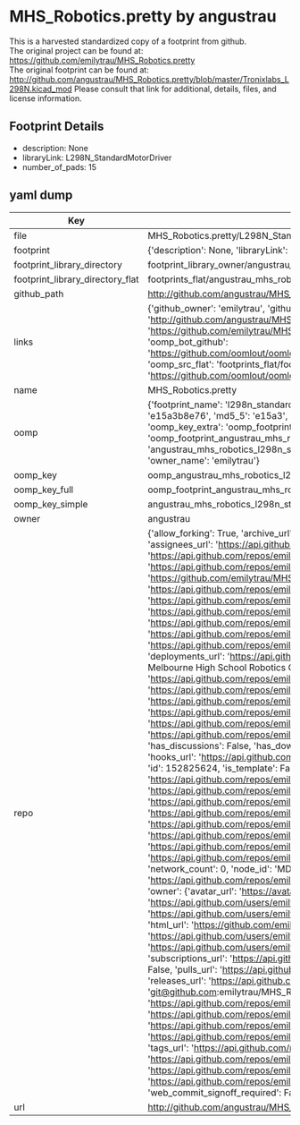 # MHS_Robotics.pretty by angustrau  
This is a harvested standardized copy of a footprint from github.  
The original project can be found at:  
https://github.com/emilytrau/MHS_Robotics.pretty  
The original footprint can be found at:
http://github.com/angustrau/MHS_Robotics.pretty/blob/master/Tronixlabs_L298N.kicad_mod
Please consult that link for additional, details, files, and license information.  
## Footprint Details
* description: None  
* libraryLink: L298N_StandardMotorDriver  
* number_of_pads: 15  
## yaml dump  
| Key | Value |  
| --- | --- |  
| file | MHS_Robotics.pretty/L298N_StandardMotorDriver.kicad_mod |  
| footprint | {'description': None, 'libraryLink': 'L298N_StandardMotorDriver', 'number_of_pads': 15} |  
| footprint_library_directory | footprint_library_owner/angustrau_MHS_Robotics.pretty |  
| footprint_library_directory_flat | footprints_flat/angustrau_mhs_robotics_l298n_standardmotordriver/working |  
| github_path | http://github.com/angustrau/MHS_Robotics.pretty/blob/master/L298N_StandardMotorDriver.kicad_mod |  
| links | {'github_owner': 'emilytrau', 'github_repo_name': 'MHS_Robotics.pretty', 'github_src': 'http://github.com/angustrau/MHS_Robotics.pretty/blob/master/Tronixlabs_L298N.kicad_mod', 'github_src_repo': 'https://github.com/emilytrau/MHS_Robotics.pretty', 'oomp_bot': 'footprints/angustrau_mhs_robotics_l298n_standardmotordriver/working', 'oomp_bot_github': 'https://github.com/oomlout/oomlout_oomp_footprint_bot/tree/main/footprints/angustrau_mhs_robotics_l298n_standardmotordriver/working', 'oomp_src_flat': 'footprints_flat/footprints_flat/angustrau_mhs_robotics_l298n_standardmotordriver/working', 'oomp_src_flat_github': 'https://github.com/oomlout/oomlout_oomp_footprint_src/tree/main/footprints_flat/angustrau_mhs_robotics_l298n_standardmotordriver/working'} |  
| name | MHS_Robotics.pretty |  
| oomp | {'footprint_name': 'l298n_standardmotordriver', 'library_name': 'mhs_robotics', 'md5': 'e15a3b8e767758b6ad884e85814f5471', 'md5_10': 'e15a3b8e76', 'md5_5': 'e15a3', 'md5_6': 'e15a3b', 'oomp_key': 'oomp_angustrau_mhs_robotics_l298n_standardmotordriver', 'oomp_key_extra': 'oomp_footprint_angustrau_mhs_robotics_l298n_standardmotordriver', 'oomp_key_full': 'oomp_footprint_angustrau_mhs_robotics_l298n_standardmotordriver_e15a3b', 'oomp_key_simple': 'angustrau_mhs_robotics_l298n_standardmotordriver', 'original_filename': 'MHS_Robotics.pretty/L298N_StandardMotorDriver.kicad_mod', 'owner_name': 'emilytrau'} |  
| oomp_key | oomp_angustrau_mhs_robotics_l298n_standardmotordriver |  
| oomp_key_full | oomp_footprint_angustrau_mhs_robotics_l298n_standardmotordriver |  
| oomp_key_simple | angustrau_mhs_robotics_l298n_standardmotordriver |  
| owner | angustrau |  
| repo | {'allow_forking': True, 'archive_url': 'https://api.github.com/repos/emilytrau/MHS_Robotics.pretty/{archive_format}{/ref}', 'archived': False, 'assignees_url': 'https://api.github.com/repos/emilytrau/MHS_Robotics.pretty/assignees{/user}', 'blobs_url': 'https://api.github.com/repos/emilytrau/MHS_Robotics.pretty/git/blobs{/sha}', 'branches_url': 'https://api.github.com/repos/emilytrau/MHS_Robotics.pretty/branches{/branch}', 'clone_url': 'https://github.com/emilytrau/MHS_Robotics.pretty.git', 'collaborators_url': 'https://api.github.com/repos/emilytrau/MHS_Robotics.pretty/collaborators{/collaborator}', 'comments_url': 'https://api.github.com/repos/emilytrau/MHS_Robotics.pretty/comments{/number}', 'commits_url': 'https://api.github.com/repos/emilytrau/MHS_Robotics.pretty/commits{/sha}', 'compare_url': 'https://api.github.com/repos/emilytrau/MHS_Robotics.pretty/compare/{base}...{head}', 'contents_url': 'https://api.github.com/repos/emilytrau/MHS_Robotics.pretty/contents/{+path}', 'contributors_url': 'https://api.github.com/repos/emilytrau/MHS_Robotics.pretty/contributors', 'created_at': '2018-10-13T01:59:39Z', 'default_branch': 'master', 'deployments_url': 'https://api.github.com/repos/emilytrau/MHS_Robotics.pretty/deployments', 'description': 'KiCAD components for the Melbourne High School Robotics Club', 'disabled': False, 'downloads_url': 'https://api.github.com/repos/emilytrau/MHS_Robotics.pretty/downloads', 'events_url': 'https://api.github.com/repos/emilytrau/MHS_Robotics.pretty/events', 'fork': False, 'forks': 0, 'forks_count': 0, 'forks_url': 'https://api.github.com/repos/emilytrau/MHS_Robotics.pretty/forks', 'full_name': 'emilytrau/MHS_Robotics.pretty', 'git_commits_url': 'https://api.github.com/repos/emilytrau/MHS_Robotics.pretty/git/commits{/sha}', 'git_refs_url': 'https://api.github.com/repos/emilytrau/MHS_Robotics.pretty/git/refs{/sha}', 'git_tags_url': 'https://api.github.com/repos/emilytrau/MHS_Robotics.pretty/git/tags{/sha}', 'git_url': 'git://github.com/emilytrau/MHS_Robotics.pretty.git', 'has_discussions': False, 'has_downloads': True, 'has_issues': True, 'has_pages': False, 'has_projects': True, 'has_wiki': True, 'homepage': None, 'hooks_url': 'https://api.github.com/repos/emilytrau/MHS_Robotics.pretty/hooks', 'html_url': 'https://github.com/emilytrau/MHS_Robotics.pretty', 'id': 152825624, 'is_template': False, 'issue_comment_url': 'https://api.github.com/repos/emilytrau/MHS_Robotics.pretty/issues/comments{/number}', 'issue_events_url': 'https://api.github.com/repos/emilytrau/MHS_Robotics.pretty/issues/events{/number}', 'issues_url': 'https://api.github.com/repos/emilytrau/MHS_Robotics.pretty/issues{/number}', 'keys_url': 'https://api.github.com/repos/emilytrau/MHS_Robotics.pretty/keys{/key_id}', 'labels_url': 'https://api.github.com/repos/emilytrau/MHS_Robotics.pretty/labels{/name}', 'language': None, 'languages_url': 'https://api.github.com/repos/emilytrau/MHS_Robotics.pretty/languages', 'license': None, 'merges_url': 'https://api.github.com/repos/emilytrau/MHS_Robotics.pretty/merges', 'milestones_url': 'https://api.github.com/repos/emilytrau/MHS_Robotics.pretty/milestones{/number}', 'mirror_url': None, 'name': 'MHS_Robotics.pretty', 'network_count': 0, 'node_id': 'MDEwOlJlcG9zaXRvcnkxNTI4MjU2MjQ=', 'notifications_url': 'https://api.github.com/repos/emilytrau/MHS_Robotics.pretty/notifications{?since,all,participating}', 'open_issues': 0, 'open_issues_count': 0, 'owner': {'avatar_url': 'https://avatars.githubusercontent.com/u/13267947?v=4', 'events_url': 'https://api.github.com/users/emilytrau/events{/privacy}', 'followers_url': 'https://api.github.com/users/emilytrau/followers', 'following_url': 'https://api.github.com/users/emilytrau/following{/other_user}', 'gists_url': 'https://api.github.com/users/emilytrau/gists{/gist_id}', 'gravatar_id': '', 'html_url': 'https://github.com/emilytrau', 'id': 13267947, 'login': 'emilytrau', 'node_id': 'MDQ6VXNlcjEzMjY3OTQ3', 'organizations_url': 'https://api.github.com/users/emilytrau/orgs', 'received_events_url': 'https://api.github.com/users/emilytrau/received_events', 'repos_url': 'https://api.github.com/users/emilytrau/repos', 'site_admin': False, 'starred_url': 'https://api.github.com/users/emilytrau/starred{/owner}{/repo}', 'subscriptions_url': 'https://api.github.com/users/emilytrau/subscriptions', 'type': 'User', 'url': 'https://api.github.com/users/emilytrau'}, 'private': False, 'pulls_url': 'https://api.github.com/repos/emilytrau/MHS_Robotics.pretty/pulls{/number}', 'pushed_at': '2018-10-13T04:06:05Z', 'releases_url': 'https://api.github.com/repos/emilytrau/MHS_Robotics.pretty/releases{/id}', 'size': 1712, 'ssh_url': 'git@github.com:emilytrau/MHS_Robotics.pretty.git', 'stargazers_count': 0, 'stargazers_url': 'https://api.github.com/repos/emilytrau/MHS_Robotics.pretty/stargazers', 'statuses_url': 'https://api.github.com/repos/emilytrau/MHS_Robotics.pretty/statuses/{sha}', 'subscribers_count': 2, 'subscribers_url': 'https://api.github.com/repos/emilytrau/MHS_Robotics.pretty/subscribers', 'subscription_url': 'https://api.github.com/repos/emilytrau/MHS_Robotics.pretty/subscription', 'svn_url': 'https://github.com/emilytrau/MHS_Robotics.pretty', 'tags_url': 'https://api.github.com/repos/emilytrau/MHS_Robotics.pretty/tags', 'teams_url': 'https://api.github.com/repos/emilytrau/MHS_Robotics.pretty/teams', 'temp_clone_token': None, 'topics': [], 'trees_url': 'https://api.github.com/repos/emilytrau/MHS_Robotics.pretty/git/trees{/sha}', 'updated_at': '2018-10-13T04:08:26Z', 'url': 'https://api.github.com/repos/emilytrau/MHS_Robotics.pretty', 'visibility': 'public', 'watchers': 0, 'watchers_count': 0, 'web_commit_signoff_required': False} |  
| url | http://github.com/angustrau/MHS_Robotics.pretty |  


